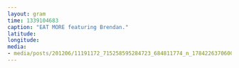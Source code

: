 ```yaml
---
layout: gram
time: 1339104683
caption: "EAT MORE featuring Brendan."
latitude: 
longitude: 
media:
- media/posts/201206/11191172_715258595284723_684811774_n_17842263706000351.jpg
---
```

